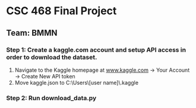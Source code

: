 # CSC 468 Final Project
## Team: BMMN

### Step 1: Create a kaggle.com account and setup API access in order to download the dataset.
1. Navigate to the Kaggle homepage at www.kaggle.com -> Your Account -> Create New API token
2. Move kaggle.json to C:\Users\\[user name]\\.kaggle

### Step 2: Run download_data.py
